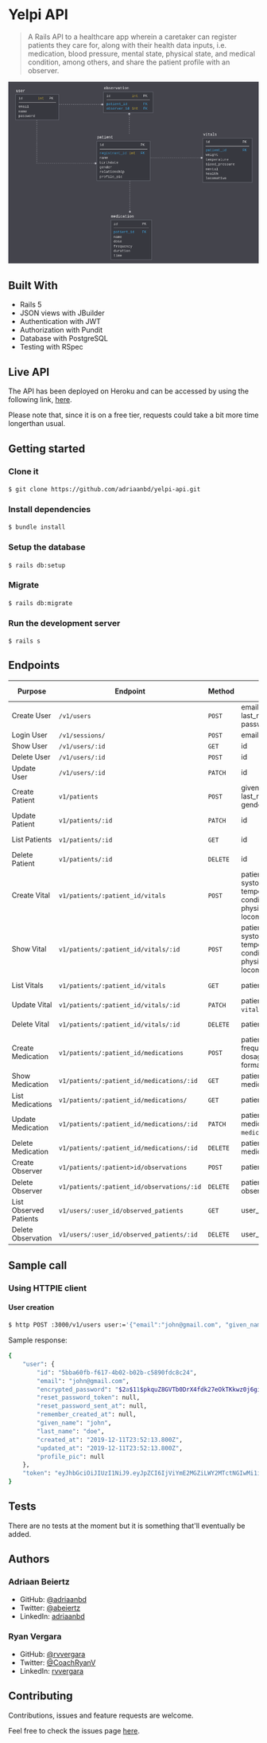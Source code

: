# Yelpi API

> A Rails API to a healthcare app wherein a caretaker can register patients they care for, along with their health data inputs, i.e. medication, blood pressure, mental state, physical state, and medical condition, among others, and share the patient profile with an observer.

![Entity Relationship Diagram](/screenshots/erd.png?raw=true)

## Built With

- Rails 5
- JSON views with JBuilder
- Authentication with JWT
- Authorization with Pundit
- Database with PostgreSQL
- Testing with RSpec

## Live API

The API has been deployed on Heroku and can be accessed by using the following link, [here](https://mighty-ocean-68056.herokuapp.com/).

Please note that, since it is on a free tier, requests could take a bit more time longerthan usual.

## Getting started

### Clone it

`$ git clone https://github.com/adriaanbd/yelpi-api.git`

### Install dependencies

`$ bundle install`

### Setup the database

`$ rails db:setup`

### Migrate

`$ rails db:migrate`

### Run the development server

`$ rails s`

## Endpoints

|Purpose|Endpoint|Method|URL Params|Data Params
|--|--|--|--|--
|Create User|`/v1/users`|`POST`|email, given_name, last_name, password, password_confirmation
|Login User|`/v1/sessions/`|`POST`|email, password
|Show User|`/v1/users/:id`|`GET`|id|token
|Delete User|`/v1/users/:id`|`POST`|id|token
|Update User|`/v1/users/:id`|`PATCH`|id|token
|Create Patient|`v1/patients`|`POST`|given_name, last_name, birthdate, gender, relationship|registrant_id, token
|Update Patient|`v1/patients/:id`|`PATCH`|id|token
|List Patients|`v1/patients/:id`|`GET`|id|registrant_id, token
|Delete Patient|`v1/patients/:id`|`DELETE`|id|registrant_id, token
|Create Vital|`v1/patients/:patient_id/vitals`|`POST`|patient_id, weight, systolic, diastolic, temperature, mental condition, physical_health, locomotive|registrant_id, token
|Show Vital|`v1/patients/:patient_id/vitals/:id`|`POST`|patient_id, weight, systolic, diastolic, temperature, mental condition, physical_health, locomotive|registrant_id, token
|List Vitals|`v1/patients/:patient_id/vitals`|`GET`|patient_id|registrant_id, token
|Update Vital|`v1/patients/:patient_id/vitals/:id`|`PATCH`|patient_id, id, `vital[key]=value`|registrant_id, token
|Delete Vital|`v1/patients/:patient_id/vitals/:id`|`DELETE`|patient_id, id|registrant_id, token
|Create Medication|`v1/patients/:patient_id/medications`|`POST`|patient_id, name, frequency, duration, dosage, time, date, forma|registrant_id, token
|Show Medication|`v1/patients/:patient_id/medications/:id`|`GET`|patient_id, medication_id|registrant_id, token
|List Medications|`v1/patients/:patient_id/medications/`|`GET`|patient_id|registrant_id, token
|Update Medication|`v1/patients/:patient_id/medications/:id`|`PATCH`|patient_id. medication_id, `medication[key]=value`|registrant_id, token
|Delete Medication|`v1/patients/:patient_id/medications/:id`|`DELETE`|patient_id. medication_id|registrant_id, token
|Create Observer|`v1/patients/:patient>id/observations`|`POST`|patient_id|registrant_id, token
|Delete Observer|`v1/patients/:patient_id/observations/:id`|`DELETE`|patient_id, observation_id|registrant_id, token
|List Observed Patients|`v1/users/:user_id/observed_patients`|`GET`|user_id|token
|Delete Observation|`v1/users/:user_id/observed_patients/:id`|`DELETE`|user_id, observation_id|token

## Sample call

### Using HTTPIE client

#### User creation

```bash
$ http POST :3000/v1/users user:='{"email":"john@gmail.com", "given_name":"John", "last_name":"Doe", "password":"123456", "password_confirmation":"123456"}'
```

Sample response:

```bash
{
    "user": {
        "id": "5bba60fb-f617-4b02-b02b-c5890fdc8c24",
        "email": "john@gmail.com",
        "encrypted_password": "$2a$11$pkquZ8GVTb0DrX4fdk27eOkTKkwz0j6gicnF/2BwAQwTkuhLcIJpy",
        "reset_password_token": null,
        "reset_password_sent_at": null,
        "remember_created_at": null,
        "given_name": "john",
        "last_name": "doe",
        "created_at": "2019-12-11T23:52:13.800Z",
        "updated_at": "2019-12-11T23:52:13.800Z",
        "profile_pic": null
    },
    "token": "eyJhbGciOiJIUzI1NiJ9.eyJpZCI6IjViYmE2MGZiLWY2MTctNGIwMi1iMDJiLWM1ODkwZmRjOGMyNCIsImV4cCI6MTU3NjE5NDczM30.2C9XG28zRp-orJ_ua5R2WUGFnQmwXkmj9sCpemRFrr0"
}
```

## Tests

There are no tests at the moment but it is something that'll eventually be added.

## Authors

### Adriaan Beiertz

- GitHub: [@adriaanbd](https://github.com/adriaanbd)
- Twitter: [@abeiertz](https://twitter.com/abeiertz)
- LinkedIn: [adriaanbd](https://www.linkedin.com/in/adriaanbd/)

### Ryan Vergara

- GitHub: [@rvvergara](https://github.com/rvvergara)
- Twitter: [@CoachRyanV](https://twitter.com/CoachRyanV)
- LinkedIn: [rvvergara](https://www.linkedin.com/in/rvvergara/)

## Contributing

Contributions, issues and feature requests are welcome.

Feel free to check the issues page [here](https://github.com/adriaanbd/yelpi-api/issues).
